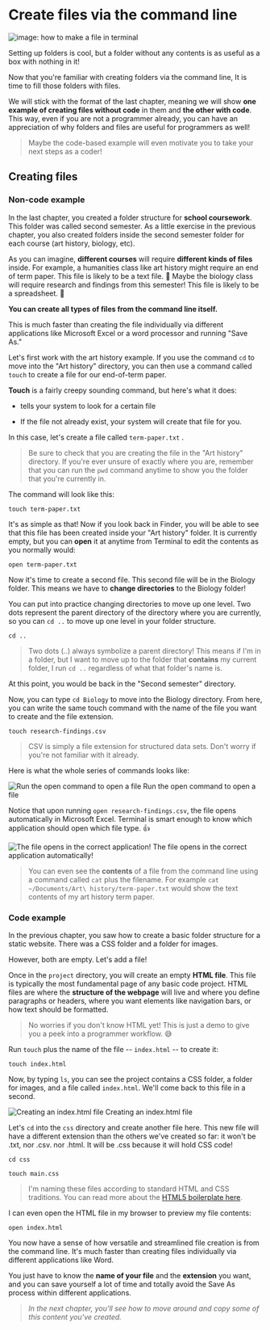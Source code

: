 # Create files via the command line

![image: how to make a file in terminal](https://i.ytimg.com/vi/BEZXXAIsQNA/hq720.jpg?sqp=-oaymwEhCK4FEIIDSFryq4qpAxMIARUAAAAAGAElAADIQj0AgKJD&rs=AOn4CLChcKeTrto9uJJ09b274ucbOGwA8w)

Setting up folders is cool, but a folder without any contents is as useful as a box with nothing in it!

Now that you're familiar with creating folders via the command line, It is time to fill those folders with files.

We will stick with the format of the last chapter, meaning we will show **one example of creating files without code** in them and **the other with code**. This way, even if you are not a programmer already, you can have an appreciation of why folders and files are useful for programmers as well!

> Maybe the code-based example will even motivate you to take your next steps as a coder!

## Creating files

### Non-code example

In the last chapter, you created a folder structure for **school coursework**. This folder was called second semester. As a little exercise in the previous chapter, you also created folders inside the second semester folder for each course (art history, biology, etc).

As you can imagine, **different courses** will require **different kinds of files** inside. For example, a humanities class like art history might require an end of term paper. This file is likely to be a text file. 🎨 Maybe the biology class will require research and findings from this semester! This file is likely to be a spreadsheet. 🐢

**You can create all types of files from the command line itself.**

This is much faster than creating the file individually via different applications like Microsoft Excel or a word processor and running "Save As."

Let's first work with the art history example. If you use the command `cd` to move into the "Art history" directory, you can then use a command called `touch` to create a file for our end-of-term paper.

**Touch** is a fairly creepy sounding command, but here's what it does:

- tells your system to look for a certain file

- If the file not already exist, your system will create that file for you.

In this case, let's create a file called `term-paper.txt` .

> Be sure to check that you are creating the file in the "Art history" directory. If you're ever unsure of exactly where you are, remember that you can run the `pwd` command anytime to show you the folder that you're currently in.

The command will look like this:

```
touch term-paper.txt
```

It's as simple as that! Now if you look back in Finder, you will be able to see that this file has been created inside your "Art history" folder. It is currently empty, but you can **open** it at anytime from Terminal to edit the contents as you normally would:

```
open term-paper.txt
```

Now it's time to create a second file. This second file will be in the Biology folder. This means we have to **change directories** to the Biology folder!

You can put into practice changing directories to move up one level. Two dots represent the parent directory of the directory where you are currently, so you can `cd ..` to move up one level in your folder structure.

```
cd ..
```

> Two dots (..) always symbolize a parent directory! This means if I'm in a folder, but I want to move up to the folder that **contains** my current folder, I run `cd ..` regardless of what that folder's name is.

At this point, you would be back in the "Second semester" directory.

Now, you can type `cd Biology` to move into the Biology directory. From here, you can write the same touch command with the name of the file you want to create and the file extension.

```
touch research-findings.csv
```

> CSV is simply a file extension for structured data sets. Don't worry if you're not familiar with it already.

Here is what the whole series of commands looks like:

![Run the open command to open a file](https://user.oc-static.com/upload/2017/10/05/15072284858977_opencommand.png)
Run the open command to open a file

Notice that upon running `open research-findings.csv`, the file opens automatically in Microsoft Excel. Terminal is smart enough to know which application should open which file type. 👍

![The file opens in the correct application!](https://user.oc-static.com/upload/2017/10/05/15072285055939_spreadsheet.png)
The file opens in the correct application automatically!

> You can even see the **contents** of a file from the command line using a command called `cat` plus the filename. For example `cat ~/Documents/Art\ history/term-paper.txt` would show the text contents of my art history term paper.

### Code example

In the previous chapter, you saw how to create a basic folder structure for a static website. There was a CSS folder and a folder for images.

However, both are empty. Let's add a file!

Once in the `project` directory, you will create an empty **HTML file**. This file is typically the most fundamental page of any basic code project. HTML files are where the **structure of the webpage** will live and where you define paragraphs or headers, where you want elements like navigation bars, or how text should be formatted.

> No worries if you don't know HTML yet! This is just a demo to give you a peek into a programmer workflow. 😅

Run `touch` plus the name of the file -- `index.html` -- to create it:

```
touch index.html
```

Now, by typing `ls`, you can see the project contains a CSS folder, a folder for images, and a file called `index.html`. We'll come back to this file in a second.

![Creating an index.html file](https://user.oc-static.com/upload/2017/10/05/15072283402186_indexhtml.png)
Creating an index.html file

Let's `cd` into the `css` directory and create another file here. This new file will have a different extension than the others we've created so far: it won't be .txt, nor .csv. nor .html. It will be .css because it will hold CSS code!

```
cd css
```

```
touch main.css
```

> I'm naming these files according to standard HTML and CSS traditions. You can read more about the [HTML5 boilerplate here](https://html5boilerplate.com/).

I can even open the HTML file in my browser to preview my file contents:

```
open index.html
```

You now have a sense of how versatile and streamlined file creation is from the command line. It's much faster than creating files individually via different applications like Word.

You just have to know the **name of your file** and the **extension** you want, and you can save yourself a lot of time and totally avoid the Save As process within different applications.

> _In the next chapter, you'll see how to move around and copy some of this content you've created._
